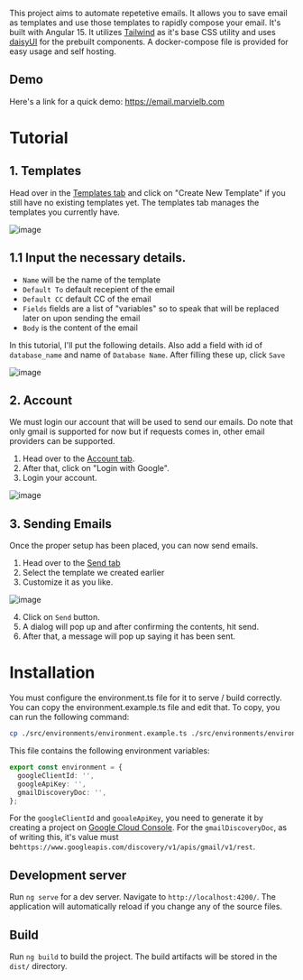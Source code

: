 This project aims to automate repetetive emails. It allows you to save email as templates and use those templates to rapidly compose your email. It's built with Angular 15. It utilizes [Tailwind](https://tailwindcss.com/) as it's base CSS utility and uses [daisyUI](https://daisyui.com) for the prebuilt components. A docker-compose file is provided for easy usage and self hosting.

## Demo
Here's a link for a quick demo: https://email.marvielb.com

# Tutorial

## 1. Templates
Head over in the [Templates tab](https://email.marvielb.com/template) and click on "Create New Template" if you still have no existing templates yet. The templates tab manages the templates you currently have.

![image](https://github.com/marvielb/lazy-email/assets/50162243/4f26fcdf-2d49-4389-af6e-376a70393f5b)


## 1.1 Input the necessary details. 
- `Name` will be the name of the template
- `Default To` default recepient of the email
- `Default CC` default CC of the email
- `Fields` fields are a list of "variables" so to speak that will be replaced later on upon sending the email
- `Body` is the content of the email

In this tutorial, I'll put the following details. Also add a field with id of `database_name` and name of `Database Name`. After filling these up, click `Save`

![image](https://github.com/marvielb/lazy-email/assets/50162243/3fd79791-aac2-48ed-a800-f09f4f7c58b3)

## 2. Account
We must login our account that will be used to send our emails. Do note that only gmail is supported for now but if requests comes in, other email providers can be supported. 
1. Head over to the [Account tab](https://email.marvielb.com/account).
2. After that, click on "Login with Google".
3. Login your account.

![image](https://github.com/marvielb/lazy-email/assets/50162243/8e1ea353-248c-4a17-b541-1a1dbf5895c1)

## 3. Sending Emails
Once the proper setup has been placed, you can now send emails.
1. Head over to the [Send tab](https://email.marvielb.com/send)
2. Select the template we created earlier
3. Customize it as you like.

![image](https://github.com/marvielb/lazy-email/assets/50162243/d860ec45-bd6b-48c0-9006-7809701678d4)

4. Click on `Send` button.
5. A dialog will pop up and after confirming the contents, hit send.
6. After that, a message will pop up saying it has been sent.

# Installation
You must configure the environment.ts file for it to serve / build correctly. You can copy the environment.example.ts file and edit that. To copy, you can run the following command:
```bash
cp ./src/environments/environment.example.ts ./src/environments/environment.ts
```

This file contains the following environment variables:
```typescript
export const environment = {
  googleClientId: '',
  googleApiKey: '',
  gmailDiscoveryDoc: '',
};
```

For the `googleClientId` and `gooaleApiKey`, you need to generate it by creating a project on [Google Cloud Console](https://console.cloud.google.com). For the `gmailDiscoveryDoc`, as of writing this, it's value must be`https://www.googleapis.com/discovery/v1/apis/gmail/v1/rest`.

## Development server

Run `ng serve` for a dev server. Navigate to `http://localhost:4200/`. The application will automatically reload if you change any of the source files.

## Build

Run `ng build` to build the project. The build artifacts will be stored in the `dist/` directory.
